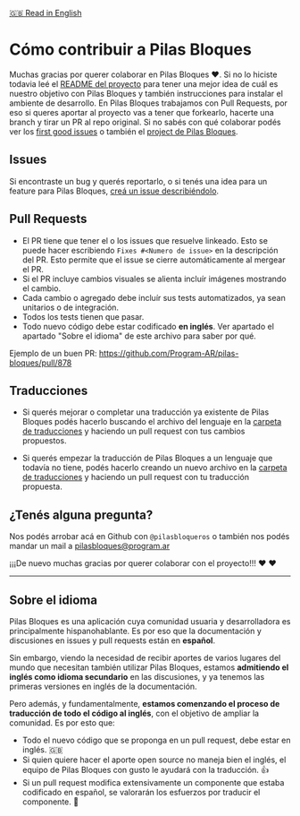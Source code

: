 [:gb: Read in English](https://github.com/Program-AR/pilas-bloques/blob/develop/CONTRIBUTING_en.md)

# Cómo contribuir a Pilas Bloques

Muchas gracias por querer colaborar en Pilas Bloques :heart:. Si no lo hiciste todavia leé el [README del proyecto](https://github.com/Program-AR/pilas-bloques/blob/develop/README.md) para tener una mejor idea de cuál es nuestro objetivo con Pilas Bloques y también instrucciones para instalar el ambiente de desarrollo. 
En Pilas Bloques trabajamos con Pull Requests, por eso si queres aportar al proyecto vas a tener que forkearlo, hacerte una branch y tirar un PR al repo original.
Si no sabés con qué colaborar podés ver los [first good issues](https://github.com/Program-AR/pilas-bloques/labels/good%20first%20issue) o también el [project de Pilas Bloques](https://github.com/orgs/Program-AR/projects/1).

## Issues

Si encontraste un bug y querés reportarlo, o si tenés una idea para un feature para Pilas Bloques, [creá un issue describiéndolo](https://github.com/Program-AR/pilas-bloques/issues/new).

## Pull Requests

* El PR tiene que tener el o los issues que resuelve linkeado. Esto se puede hacer escribiendo `Fixes #<Numero de issue>` en la descripción del PR. Esto permite que el issue se cierre automáticamente al mergear el PR.
* Si el PR incluye cambios visuales se alienta incluír imágenes mostrando el cambio.
* Cada cambio o agregado debe incluír sus tests automatizados, ya sean unitarios o de integración.
* Todos los tests tienen que pasar.
* Todo nuevo código debe estar codificado **en inglés**. Ver apartado el apartado "Sobre el idioma" de este archivo para saber por qué.

Ejemplo de un buen PR: https://github.com/Program-AR/pilas-bloques/pull/878

## Traducciones

* Si querés mejorar o completar una traducción ya existente de Pilas Bloques podés hacerlo buscando el archivo del lenguaje en la [carpeta de traducciones](https://github.com/Program-AR/pilas-bloques/tree/develop/translations) y haciendo un pull request con tus cambios propuestos.

* Si querés empezar la traducción de Pilas Bloques a un lenguaje que todavía no tiene, podés hacerlo creando un nuevo archivo en la [carpeta de traducciones](https://github.com/Program-AR/pilas-bloques/tree/develop/translations) y haciendo un pull request con tu traducción propuesta.

## ¿Tenés alguna pregunta?
Nos podés arrobar acá en Github con `@pilasbloqueros` o también nos podés mandar un mail a pilasbloques@program.ar

¡¡¡De nuevo muchas gracias por querer colaborar con el proyecto!!! :heart: :heart:

_____________

## Sobre el idioma
Pilas Bloques es una aplicación cuya comunidad usuaria y desarrolladora es principalmente hispanohablante. Es por eso que la documentación y discusiones en issues y pull requests están en **español**.

Sin embargo, viendo la necesidad de recibir aportes de varios lugares del mundo que necesitan también utilizar Pilas Bloques, estamos **admitiendo el inglés como idioma secundario** en las discusiones, y ya tenemos las primeras versiones en inglés de la documentación. 

Pero además, y fundamentalmente, **estamos comenzando el proceso de traducción de todo el código al inglés**, con el objetivo de ampliar la comunidad. Es por esto que:

* Todo el nuevo código que se proponga en un pull request, debe estar en inglés. :gb: 
* Si quien quiere hacer el aporte open source no maneja bien el inglés, el equipo de Pilas Bloques con gusto le ayudará con la traducción. :+1: 
* Si un pull request modifica extensivamente un componente que estaba codificado en español, se valorarán los esfuerzos por traducir el componente. :mechanical_arm: 
